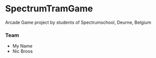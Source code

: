 # SpectrumTramGame
Arcade Game project by students of Spectrumschool, Deurne, Belgium

### Team
- My Name
- Nic Broos